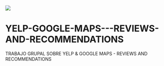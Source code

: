 ### ![](https://github.com/arnaldoquinones/YELP-GOOGLE-MAPS---REVIEWS-AND-RECOMMENDATIONS/blob/main/MULTIMEDIA/data_devs_logo.jpg?raw=true)

# YELP-GOOGLE-MAPS---REVIEWS-AND-RECOMMENDATIONS

TRABAJO GRUPAL SOBRE YELP & GOOGLE MAPS - REVIEWS AND RECOMMENDATIONS

